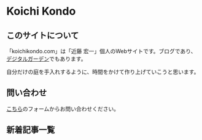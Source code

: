 # Koichi Kondo

## このサイトについて
「koichikondo.com」は「近藤 宏一」個人のWebサイトです。ブログであり、[デジタルガーデン](https://nejimaki-radio.com/digital-garden-blog-indie-website-personal-internet/)でもあります。

自分だけの庭を手入れするように、時間をかけて作り上げていこうと思います。

## 問い合わせ
[こちら](https://forms.gle/M5kwbKQJ5SQz1bKF9)のフォームからお問い合わせください。

<script setup> import PostList from './.vitepress/theme/components/PostList.vue'; </script>
## 新着記事一覧
<PostList />